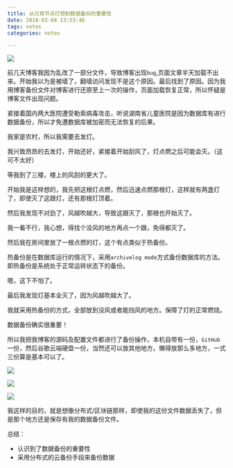 ```yaml
---
title: 从元宵节点灯想到数据备份的重要性
date: 2018-03-04 13:53:46
tags: notes
categories: notes

---
```




![](https://ws1.sinaimg.cn/large/006Y6f53gy1fp0r0xt126j30tw0gpta0.jpg)

<!--more-->

前几天博客我因为乱改了一部分文件，导致博客出现`bug`,页面文章半天加载不出来。开始我以为是被墙了，翻墙访问发现不是这个原因。最后找到了原因。因为我用博客备份文件对博客进行还原至上一次的操作，页面加载恢复正常，所以怀疑是博客文件出现问题。


紧接着国内两大医院遭受勒索病毒攻击，听说湖南省儿童医院是因为数据库有进行数据备份，所以才免遭数据库被加密而无法恢复的后果。


我家是农村，所以我需要去发灯。

我兴致昂昂的去发灯，开始还好，紧接着开始刮风了，灯点燃之后可能会灭。（这可不太好）

等我到了三楼，楼上的风刮的更大了。

开始我是这样想的，我先把这根灯点燃，然后迅速点燃那根灯，这样就有两盏灯了，即使灭了这跟灯，还有那根灯顶着。


然后我发现不对劲了，风越吹越大，导致这跟灭了，那根也开始灭了。

我一看不行，我心想，得找个没风的地方再点一个跟，免得都灭了。

然后我在房间里放了一根点燃的灯，这个有点类似于热备份。

热备份是在数据库运行的情况下，采用`archivelog mode`方式备份数据库的方法。即热备份是系统处于正常运转状态下的备份。

嗯，这下不怕了。

最后我发现灯基本全灭了，因为风越吹越大了。

我就采用热备份的方式，全部放到没风或者能挡风的地方。保障了灯的正常燃烧。


数据备份确实很重要！


所以我把我博客的源码及配置文件都进行了备份操作，本机自带有一份，`GitHub`一份，然后谷歌云端硬盘一份，当然还可以放其他地方。懒得放那么多地方，一式三份算是基本可以了。


![](https://ws1.sinaimg.cn/large/006Y6f53gy1fp0rt2jjtmj30v40h2dhz.jpg)

![](https://ws1.sinaimg.cn/large/006Y6f53gy1fp0r0xt126j30tw0gpta0.jpg)

![](https://ws1.sinaimg.cn/large/006Y6f53gy1fp0rtblww7j30zn0hvq3q.jpg)




我这样的目的，就是想像分布式/区块链那样，即使我的这份文件数据丢失了，但是那个地方还是保存有我的数据备份文件。




总结：

- 认识到了数据备份的重要性
- 采用分布式的云备份手段来备份数据